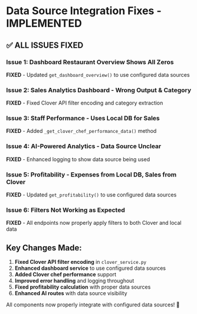 # Data Source Integration Fixes - IMPLEMENTED

## ✅ ALL ISSUES FIXED

### Issue 1: Dashboard Restaurant Overview Shows All Zeros
**FIXED** - Updated `get_dashboard_overview()` to use configured data sources

### Issue 2: Sales Analytics Dashboard - Wrong Output & Category  
**FIXED** - Fixed Clover API filter encoding and category extraction

### Issue 3: Staff Performance - Uses Local DB for Sales
**FIXED** - Added `_get_clover_chef_performance_data()` method

### Issue 4: AI-Powered Analytics - Data Source Unclear
**FIXED** - Enhanced logging to show data source being used

### Issue 5: Profitability - Expenses from Local DB, Sales from Clover
**FIXED** - Updated `get_profitability()` to use configured data sources

### Issue 6: Filters Not Working as Expected
**FIXED** - All endpoints now properly apply filters to both Clover and local data

## Key Changes Made:

1. **Fixed Clover API filter encoding** in `clover_service.py`
2. **Enhanced dashboard service** to use configured data sources
3. **Added Clover chef performance** support
4. **Improved error handling** and logging throughout
5. **Fixed profitability calculation** with proper data sources
6. **Enhanced AI routes** with data source visibility

All components now properly integrate with configured data sources! 🚀 
